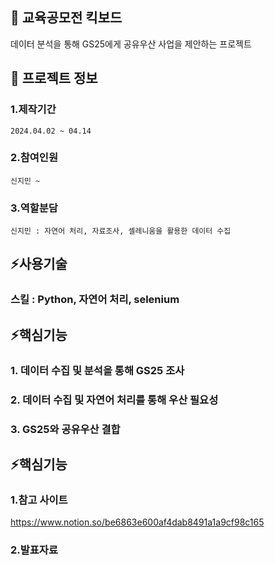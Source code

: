

<!--## Hi there 👋
**jiminnnnnn/jiminnnnnn** is a ✨ _special_ ✨ repository because its `README.md` (this file) appears on your GitHub profile.

Here are some ideas to get you started:

- 🔭 I’m currently working on ...
- 🌱 I’m currently learning ...
- 👯 I’m looking to collaborate on ...
- 🤔 I’m looking for help with ...
- 💬 Ask me about ...
- 📫 How to reach me: ...
- 😄 Pronouns: ...
- ⚡ Fun fact: ...
-->


## 👋 교육공모전 킥보드
데이터 분석을 통해 GS25에게 공유우산 사업을 제안하는 프로젝트

## 🌱 프로젝트 정보
### 1.제작기간
	2024.04.02 ~ 04.14
### 2.참여인원
	신지민 ~
### 3.역할분담
	신지민 : 자연어 처리, 자료조사, 셀레니움을 활용한 데이터 수집

## ⚡사용기술
### 	스킬 : Python, 자연어 처리, selenium

## ⚡핵심기능
### 	1. 데이터 수집 및 분석을 통해 GS25 조사
### 	2. 데이터 수집 및 자연어 처리를 통해 우산 필요성
###  	3. GS25와 공유우산 결합
   
## ⚡핵심기능
### 	1.참고 사이트
<https://www.notion.so/be6863e600af4dab8491a1a9cf98c165>
### 	2.발표자료
 
